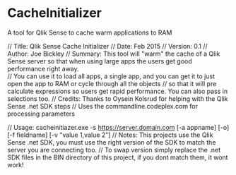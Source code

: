 # CacheInitializer
A tool for Qlik Sense to cache warm applications to RAM

// Title:       Qlik Sense Cache Initializer 
// Date:        Feb 2015
// Version:     0.1
// Author:      Joe Bickley
// Summary:     This tool will "warm" the cache of a Qlik Sense server so that when using large apps the users get good performance right away.  
//              You can use it to load all apps, a single app, and you can get it to just open the app to RAM or cycle through all the objects 
//              so that it will pre calculate expressions so users get rapid performance. You can also pass in selections too.
// Credits:     Thanks to Oysein Kolsrud for helping with the Qlik Sense .net SDK steps
//              Uses the commandline.codeplex.com for processing parameters


// Usage:       cacheinitiazer.exe -s https://server.domain.com [-a appname] [-o] [-f fieldname] [-v "value 1,value 2"]
// Notes:       This projects use the Qlik Sense .net SDK, you must use the right version of the SDK to match the server you are connecting too. 
//              To swap version   simply replace the .net SDK files in the BIN directory of this project, if you dont match them, it wont work!
